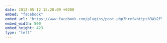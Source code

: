 ```yaml
---
date: 2012-05-12 15:20:09 +0200
embed: "facebook"
embed_url: "https://www.facebook.com/plugins/post.php?href=https%3A%2F%2Fwww.facebook.com%2Frebbix.company%2Fposts%2F197661663692453%3A0&width=500"
embed_width: 500
embed_height: 423
type: "left"
---
```

